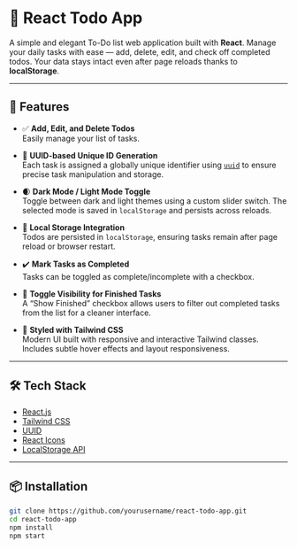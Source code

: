 # 📝 React Todo App 

A simple and elegant To-Do list web application built with **React**. Manage your daily tasks with ease — add, delete, edit, and check off completed todos. Your data stays intact even after page reloads thanks to **localStorage**. 

---

## 🚀 Features

- ✅ **Add, Edit, and Delete Todos**  
  Easily manage your list of tasks.

- 📌 **UUID-based Unique ID Generation**  
  Each task is assigned a globally unique identifier using [`uuid`](https://www.npmjs.com/package/uuid) to ensure precise task manipulation and storage.
- 🌒 **Dark Mode / Light Mode Toggle**  
  Toggle between dark and light themes using a custom slider switch. The selected mode is saved in `localStorage` and persists across reloads.

- 💾 **Local Storage Integration**  
  Todos are persisted in `localStorage`, ensuring tasks remain after page reload or browser restart.

- ✔️ **Mark Tasks as Completed**  
  Tasks can be toggled as complete/incomplete with a checkbox.

- 👀 **Toggle Visibility for Finished Tasks**  
  A “Show Finished” checkbox allows users to filter out completed tasks from the list for a cleaner interface.

- 🎨 **Styled with Tailwind CSS**  
  Modern UI built with responsive and interactive Tailwind classes. Includes subtle hover effects and layout responsiveness. 

---

## 🛠️ Tech Stack

- [React.js](https://reactjs.org/)
- [Tailwind CSS](https://tailwindcss.com/)
- [UUID](https://www.npmjs.com/package/uuid)
- [React Icons](https://react-icons.github.io/react-icons/)
- [LocalStorage API](https://developer.mozilla.org/en-US/docs/Web/API/Window/localStorage)

---

## 📦 Installation

```bash
git clone https://github.com/yourusername/react-todo-app.git
cd react-todo-app
npm install
npm start

